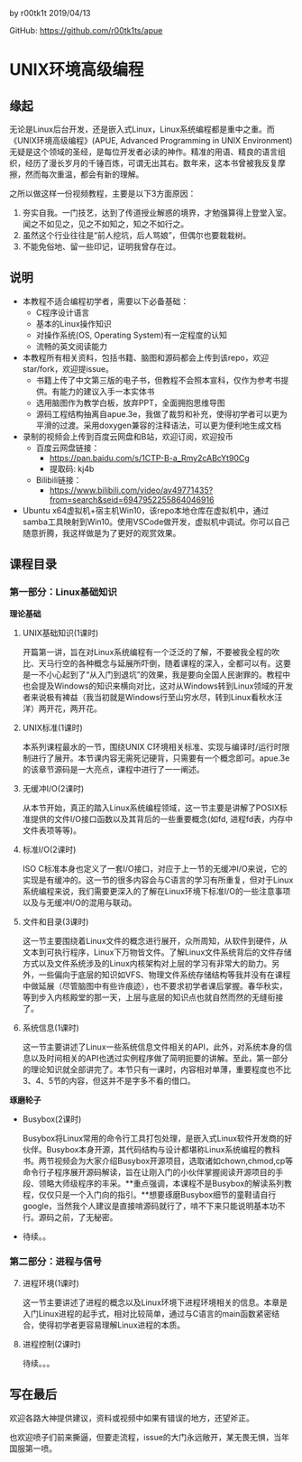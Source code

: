 by r00tk1t 	2019/04/13

GitHub: https://github.com/r00tk1ts/apue 

# UNIX环境高级编程

## 缘起

无论是Linux后台开发，还是嵌入式Linux，Linux系统编程都是重中之重。而《UNIX环境高级编程》(APUE, Advanced Programming in UNIX Environment)无疑是这个领域的圣经，是每位开发者必读的神作。精准的用语、精良的语言组织，经历了漫长岁月的千锤百炼，可谓无出其右。数年来，这本书曾被我反复摩擦，然而每次重温，都会有新的理解。

之所以做这样一份视频教程，主要是以下3方面原因：

1. 夯实自我。一门技艺，达到了传道授业解惑的境界，才勉强算得上登堂入室。闻之不如见之，见之不如知之，知之不如行之。
2. 虽然这个行业往往是“前人挖坑，后人骂娘”，但偶尔也要栽栽树。
3. 不能免俗地、留一些印记，证明我曾存在过。

## 说明

- 本教程不适合编程初学者，需要以下必备基础：
  - C程序设计语言
  - 基本的Linux操作知识
  - 对操作系统(OS, Operating System)有一定程度的认知
  - 流畅的英文阅读能力
- 本教程所有相关资料，包括书籍、脑图和源码都会上传到该repo，欢迎star/fork，欢迎提issue。
  - 书籍上传了中文第三版的电子书，但教程不会照本宣科，仅作为参考书提供。有能力的建议入手一本实体书
  - 选用脑图作为教学白板，放弃PPT，全面拥抱思维导图
  - 源码工程结构抽离自apue.3e，我做了裁剪和补充，使得初学者可以更为平滑的过渡。采用doxygen兼容的注释语法，可以更为便利地生成文档
- 录制的视频会上传到百度云网盘和B站，欢迎订阅，欢迎投币
  - 百度云网盘链接：
    - https://pan.baidu.com/s/1CTP-B-a_Rmy2cABcYt90Cg
    - 提取码: kj4b
  - Bilibili链接：
    - https://www.bilibili.com/video/av49771435?from=search&seid=6947952255864046916
- Ubuntu x64虚拟机+宿主机Win10，该repo本地仓库在虚拟机中，通过samba工具映射到Win10。使用VSCode做开发，虚拟机中调试。你可以自己随意折腾，我这样做是为了更好的观赏效果。

## 课程目录

### 第一部分：Linux基础知识

**理论基础**

1. UNIX基础知识(1课时)

   开篇第一讲，旨在对Linux系统编程有一个泛泛的了解，不要被我全程的吹比、天马行空的各种概念与延展所吓倒，随着课程的深入，全都可以有。这要是一不小心起到了“从入门到退坑”的效果，我是要向全国人民谢罪的。教程中也会提及Windows的知识来横向对比，这对从Windows转到Linux领域的开发者来说极有裨益（我当初就是Windows行至山穷水尽，转到Linux看秋水汪洋）两开花，两开花。

2. UNIX标准(1课时)

   本系列课程最水的一节，围绕UNIX C环境相关标准、实现与编译时/运行时限制进行了展开。本节课内容无需死记硬背，只需要有一个概念即可。apue.3e的该章节源码是一大亮点，课程中进行了一一阐述。

3. 无缓冲I/O(2课时)

   从本节开始，真正的踏入Linux系统编程领域，这一节主要是讲解了POSIX标准提供的文件I/O接口函数以及其背后的一些重要概念(如fd, 进程fd表，内存中文件表项等等)。

4. 标准I/O(2课时)

   ISO C标准本身也定义了一套I/O接口，对应于上一节的无缓冲I/O来说，它的实现是有缓冲的。这一节的很多内容会与C语言的学习有所重复，但对于Linux系统编程来说，我们需要更深入的了解在Linux环境下标准I/O的一些注意事项以及与无缓冲I/O的混用与联动。

5. 文件和目录(3课时)

   这一节主要围绕着Linux文件的概念进行展开，众所周知，从软件到硬件，从文本到可执行程序，Linux下万物皆文件。了解Linux文件系统背后的文件存储方式以及文件系统涉及的Linux内核架构对上层的学习有非常大的助力。另外，一些偏向于底层的知识如VFS、物理文件系统存储结构等我并没有在课程中做延展（尽管脑图中有些许痕迹），也不要求初学者课后掌握。春华秋实，等到步入内核殿堂的那一天，上层与底层的知识点也就自然而然的无缝衔接了。

6. 系统信息(1课时)

   这一节主要讲述了Linux一些系统信息文件相关的API，此外，对系统本身的信息以及时间相关的API也透过实例程序做了简明扼要的讲解。至此，第一部分的理论知识就全部讲完了。本节只有一课时，内容相对单薄，重要程度也不比3、4、5节的内容，但这并不是字多不看的借口。

**琢磨轮子**

- Busybox(2课时)

  Busybox将Linux常用的命令行工具打包处理，是嵌入式Linux软件开发商的好伙伴。Busybox本身开源，其代码结构与设计都堪称Linux系统编程的教科书。两节视频会为大家介绍Busybox开源项目，选取诸如chown,chmod,cp等命令行子程序展开源码解读，旨在让刚入门的小伙伴掌握阅读开源项目的手段、领略大师级程序的丰采。**重点强调，本课程不是Busybox的解读系列教程，仅仅只是一个入门向的指引。**想要琢磨Busybox细节的童鞋请自行google，当然我个人建议是直接啃源码就行了，啃不下来只能说明基本功不行。源码之前，了无秘密。

- 待续。。

### 第二部分：进程与信号

7. 进程环境(1课时)

   这一节主要讲述了进程的概念以及Linux环境下进程环境相关的信息。本章是入门Linux进程的起手式，相对比较简单，通过与C语言的main函数紧密结合，使得初学者更容易理解Linux进程的本质。

8. 进程控制(2课时)

   待续。。。

## 写在最后

欢迎各路大神提供建议，资料或视频中如果有错误的地方，还望斧正。

也欢迎喷子们前来撕逼，但要走流程，issue的大门永远敞开，某无畏无惧，当年国服第一喷。

